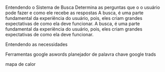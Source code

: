 Entendendo o Sistema de Busca
Determina as perguntas que o o usuário pode fazer e como ele recebe as respostas
A busca, é uma parte fundamental da experiência do usuário, pois, eles criam grandes expectativas de como ela deve funcionar.
A busca, é uma parte fundamental da experiência do usuário, pois, eles criam grandes expectativas de como ela deve funcionar.

Entendendo as necessidades 

Ferramentas 
google aswords 
planejador de palavra chave 
google trads 

mapa de calor 
